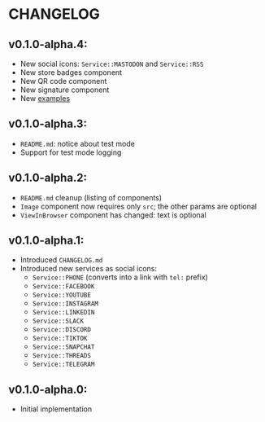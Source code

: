 # CHANGELOG

## v0.1.0-alpha.4:

- New social icons: `Service::MASTODON` and `Service::RSS`
- New store badges component
- New QR code component
- New signature component
- New [examples](examples)

## v0.1.0-alpha.3:
- `README.md`: notice about test mode
- Support for test mode logging

## v0.1.0-alpha.2:
- `README.md` cleanup (listing of components)
- `Image` component now requires only `src`; the other params are optional
- `ViewInBrowser` component has changed: text is optional

## v0.1.0-alpha.1:
- Introduced `CHANGELOG.md`
- Introduced new services as social icons:
  - `Service::PHONE` (converts into a link with `tel:` prefix)
  - `Service::FACEBOOK`
  - `Service::YOUTUBE`
  - `Service::INSTAGRAM`
  - `Service::LINKEDIN`
  - `Service::SLACK`
  - `Service::DISCORD`
  - `Service::TIKTOK`
  - `Service::SNAPCHAT`
  - `Service::THREADS`
  - `Service::TELEGRAM`

## v0.1.0-alpha.0:
- Initial implementation